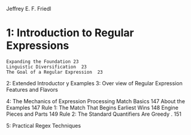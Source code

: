 Jeffrey E. F. Friedl

# 1: Introduction to Regular Expressions

	Expanding the Foundation 23
	Linguistic Diversification  23
	The Goal of a Regular Expression  23

2: Extended Introductor y Examples
3: Over view of Regular Expression Features and Flavors

4: The Mechanics of Expression Processing
	Match Basics  147
	About the Examples  147
	Rule 1: The Match That Begins Earliest Wins  148
	Engine Pieces and Parts  149
	Rule 2: The Standard Quantifiers Are Greedy . 151

5: Practical Regex Techniques	